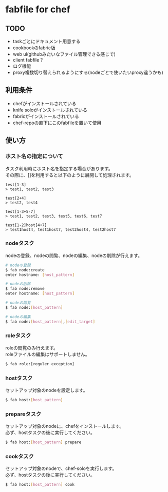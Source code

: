 # fabfile for chef

## TODO
* taskごとにドキュメント用意する
* cookbookのfabric版
* web ui(githubみたいなファイル管理できる感じで)
* client fabfile ?
* ログ機能
* proxy複数切り替えられるようにする(nodeごとで使いたいproxy違うかも)

## 利用条件
* chefがインストールされている
* knife soloがインストールされている
* fabricがインストールされている
* chef-repoの直下にこのfabfileを置いて使用

## 使い方
### ホスト名の指定について
タスク利用時にホスト名を指定する場合があります。  
その際に、[]を利用すると以下のように展開して処理されます。
```
test[1-3]
> test1, test2, test3

test[2+4]
> test2, test4

test[1-3+5-7]
> test1, test2, test3, test5, test6, test7

test[1-2]host[4+7]
> test1host4, test1host7, test2host4, test2host7
```


### nodeタスク
nodeの登録、nodeの閲覧、nodeの編集、nodeの削除が行えます。
``` bash
# nodeの登録
$ fab node:create
enter hostname: [host_pattern]

# nodeの削除
$ fab node:remove
enter hostname: [host_pattern]

# nodeの閲覧
$ fab node:[host_pattern]

# nodeの編集
$ fab node:[host_pattern],[edit_target]
```

### roleタスク
roleの閲覧のみ行えます。  
roleファイルの編集はサポートしません。
``` bash
$ fab role:[reguler exception]
```

### hostタスク
セットアップ対象のnodeを設定します。
``` bash
$ fab host:[host_pattern]
```

### prepareタスク
セットアップ対象のnodeに、chefをインストールします。  
必ず、hostタスクの後に実行してください。
``` bash
$ fab host:[host_pattern] prepare
```


### cookタスク
セットアップ対象のnodeで、chef-soloを実行します。  
必ず、hostタスクの後に実行してください。
``` bash
$ fab host:[host_pattern] cook
```

